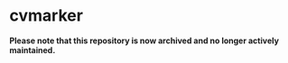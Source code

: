 # cvmarker

**Please note that this repository is now archived and no longer actively maintained.**
